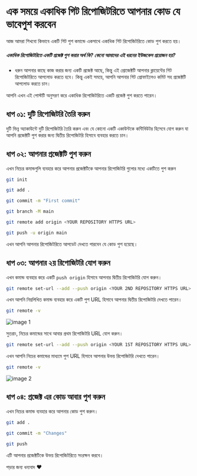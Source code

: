 # এক সময়ে একাধিক গিট রিপোজিটরিতে আপনার কোড যে ভাবেপুশ করবেন

আজ আমরা শিখবো কিভাবে একটি গিট পুশ কমান্ডে একসাথে একাধিক গিট রিপোজিটরিতে কোড পুশ করতে হয়।

##### একাধিক রিপোজিটরিতে একটি প্রজেক্ট পুশ করার অর্থ কি? কেনো আমাদের এই ধরনের ইউজকেস প্রয়োজন হয়?

- ধরুন আপনার কাছে কাজ করার জন্য একটি প্রজেক্ট আছে, কিন্তু এই প্রোজেক্টটি আপনার ক্লায়েন্টের গিট রিপোজিটরিতে আপলোড করতে হবে। কিন্তু একই সময়ে, আপনি আপনার গিট প্রোফাইলেও কমিট সহ প্রজেক্টটি আপলোড করতে চান।

আপনি এখন এই পোস্টটি অনুসরণ করে একাধিক রিপোজিটরিতে একটি প্রজেক্ট পুশ করতে পারেন।

## ধাপ ০১: দুটি রিপোজিটরি তৈরি করুন

দুটি ভিন্ন অ্যাকাউন্টে দুটি রিপোজিটরি তৈরি করুন এবং যে কোনো একটি একাউন্টকে কন্টিবিউটর হিসেবে যোগ করুন যা আপনি প্রজেক্টটি পুশ করার জন্য দ্বিতীয় রিপোজিটরি হিসাবে ব্যবহার করতে চান।

## ধাপ ০২: আপনার প্রজেক্টটি পুশ করুন

এখন নিচের কমান্ডগুলি ব্যবহার করে আপনার প্রজেক্টটিকে আপনার রিপোজিটরি গুলোর মধ্যে একটিতে পুশ করুন

```sh
git init
```

```sh
git add .
```

```sh
git commit -m "First commit"
```

```sh
git branch -M main
```

```sh
git remote add origin <YOUR REPOSITORY HTTPS URL>
```

```sh
git push -u origin main
```

এখন আপনি আপনার রিপোজিটরিতে আপডেট দেখতে পারবেন যে কোড পুশ হয়েছে।

## ধাপ ০৩: আপনার ২য় রিপোজিটরি যোগ করুন

এখন কমান্ড ব্যবহার করে একটি `push origin` হিসাবে আপনার দ্বিতীয় রিপোজিটরি যোগ করুন।

```sh
git remote set-url --add --push origin <YOUR 2ND REPOSITORY HTTPS URL>
```

এখন আপনি নিম্নলিখিত কমান্ড ব্যবহার করে একটি পুশ URL হিসাবে আপনার দ্বিতীয় রিপোজিটরি দেখতে পারেন।

```sh
git remote -v
```

![image 1](https://i.ibb.co/z5BC7DC/2.png)

সুতরাং, নিচের কমান্ডের সাথে আবার প্রথম রিপোজিটরি URL যোগ করুন।

```sh
git remote set-url --add --push origin <YOUR 1ST REPOSITORY HTTPS URL>
```

এখন আপনি নিচের কমান্ডের মাধ্যমে পুশ URL হিসাবে আপনার উভয় রিপোজিটরি দেখতে পারেন।

```sh
git remote -v
```

![image 2](https://i.ibb.co/z5BC7DC/2.png)

## ধাপ ০৪: প্রজেক্ট এর কোড আবার পুশ করুন

এখন নিচের কমান্ড ব্যবহার করে আপনার কোড পুশ করুন।

```sh
git add .
```

```sh
git commit -m "Changes"
```

```sh
git push
```

এটি আপনার প্রজেক্টটিকে উভয় রিপোজিটরিতে সংরক্ষন করবে।

পড়ার জন্য ধন্যবাদ ❤️
